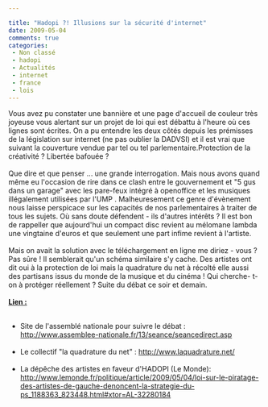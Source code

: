 ```yaml
---

title: "Hadopi ?! Illusions sur la sécurité d'internet"
date: 2009-05-04
comments: true
categories:
 - Non classé
 - hadopi
 - Actualités
 - internet
 - france
 - lois
---
```


<div class='post'>
Vous avez pu constater une bannière et une page d'accueil de couleur très joyeuse vous alertant sur un projet de loi qui est débattu à l'heure où ces lignes sont écrites. On a pu entendre les deux côtés depuis les prémisses de la législation sur internet (ne pas oublier la DADVSI) et il est vrai que suivant la couverture vendue par tel ou tel parlementaire.Protection de la créativité ? Libertée bafouée ?<br/><br/>Que dire et que penser ... une grande interrogation. Mais nous avons quand même eu l'occasion de rire dans ce clash entre le gouvernement et "5 gus dans un garage" avec les pare-feux intégré à openoffice et les musiques illégalement utilisées par l'UMP . Malheuresement ce genre d'évènement nous laisse perspicace sur les capacités de nos parlementaires à traiter de tous les sujets. Où sans doute défendent - ils d'autres intérêts  ? Il est bon de rappeller que aujourd'hui un compact disc revient au mélomane lambda une vingtaine d'euros et que seulement une part infime revient à l'artiste.<br/><br/>Mais on avait la solution avec le téléchargement en ligne me diriez - vous ? Pas sûre ! Il semblerait qu'un schéma similaire s'y cache. Des artistes ont dit oui à la protection de loi  mais la quadrature du net à récolté elle aussi des partisans issus du monde de la musique et du cinéma !  Qui cherche- t-on à protéger réellement ? Suite du débat ce soir et demain.<br/><br/><span style="text-decoration: underline;"><strong>Lien :</strong></span><br/><ul><br/>	<li>Site de l'assemblé nationale pour suivre le débat :<a href="http://www.assemblee-nationale.fr/13/seance/seancedirect.asp" target="_blank"> http://www.assemblee-nationale.fr/13/seance/seancedirect.asp</a></li><br/>	<li>Le collectif "la quadrature du net" : <a href="http://www.laquadrature.net/" target="_blank">http://www.laquadrature.net/</a></li><br/>	<li>La dépêche des artistes en faveur d'HADOPI (Le Monde):<a href="http://www.lemonde.fr/politique/article/2009/05/04/loi-sur-le-piratage-des-artistes-de-gauche-denoncent-la-strategie-du-ps_1188363_823448.html#xtor=AL-32280184" target="_blank"> http://www.lemonde.fr/politique/article/2009/05/04/loi-sur-le-piratage-des-artistes-de-gauche-denoncent-la-strategie-du-ps_1188363_823448.html#xtor=AL-32280184</a></li><br/></ul></div>
